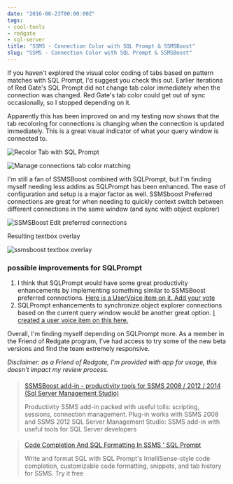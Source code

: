 ```yaml
---
date: "2016-08-23T00:00:00Z"
tags:
- cool-tools
- redgate
- sql-server
title: "SSMS - Connection Color with SQL Prompt & SSMSBoost"
slug: "SSMS - Connection Color with SQL Prompt & SSMSBoost"
---
```


If you haven't explored the visual color coding of tabs based on pattern matches with SQL Prompt, I'd suggest you check this out. Earlier iterations of Red Gate's SQL Prompt did not change tab color immediately when the connection was changed. Red Gate's tab color could get out of sync occasionally, so I stopped depending on it.

Apparently this has been improved on and my testing now shows that the tab recoloring for connections is changing when the connection is updated immediately. This is a great visual indicator of what your query window is connected to.

![Recolor Tab with SQL Prompt](/images/2016-05-04_12-06-49.png)

![Manage connections tab color matching](/images/2016-05-04_12-07-34.png)

I'm still a fan of SSMSBoost combined with SQLPrompt, but I'm finding myself needing less addins as SQLPrompt has been enhanced. The ease of configuration and setup is a major factor as well.
SSMSboost Preferred connections are great for when needing to quickly context switch between different connections in the same window (and sync with object explorer)

![SSMSBoost Edit preferred connections](/images/2016-05-04_12-10-31.png)

Resulting textbox overlay

![ssmsboost textbox overlay](/images/2016-05-04_12-12-54.png)

### possible improvements for SQLPrompt

1.  I think that SQLPrompt would have some great productivity enhancements by implementing something similar to SSMSBoost preferred connections. [Here is a UserVoice item on it. Add your vote](http://bit.ly/2bisJyr)
2.  SQLPrompt enhancements to synchronize object explorer connections based on the current query window would be another great option. [I created a user voice item on this here.](http://bit.ly/2birZJZ)

Overall, I'm finding myself depending on SQLPrompt more. As a member in the Friend of Redgate program, I've had access to try some of the new beta versions and find the team extremely responsive.

_Disclaimer: as a Friend of Redgate, I'm provided with app for usage, this doesn't impact my review process._

> ####
> [
> SSMSBoost add-in - productivity tools for SSMS 2008 / 2012 / 2014 (Sql Server Management Studio)](http://www.ssmsboost.com/)
>
> Productivity SSMS add-in packed with useful tolls: scripting, sessions, connection management. Plug-in works with SSMS 2008 and SSMS 2012 SQL Server Management Studio: SSMS add-in with useful tools for SQL Server developers
<script data-preserve-html-node="true" async=" src="platform.js" charset="UTF-8"></script>

> ####
> [Code Completion And SQL Formatting In SSMS ' SQL Prompt](http://www.red-gate.com/products/sql-development/sql-prompt/)
>
> Write and format SQL with SQL Prompt's IntelliSense-style code completion, customizable code formatting, snippets, and tab history for SSMS. Try it free
<script data-preserve-html-node="true" async=" src="platform.js" charset="UTF-8"></script>

